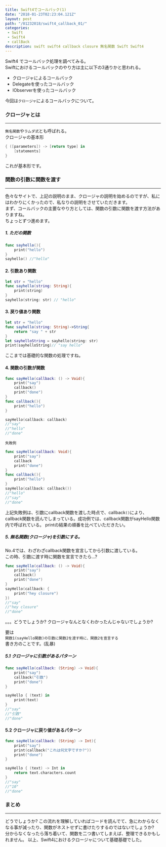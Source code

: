 ```yaml
---
title: Swift4でコールバック(1)
date: "2018-01-23T02:23:04.121Z"
layout: post
path: "/01232018/swift4_callback_01/"
categories:
 - Swift
 - Swift4
 - callBack
description: swift swift4 callback closure 無名関数 Swift Swift4
---
```

Swift4 でコールバック処理を調べてみる。    
Swiftにおけるコールバックのやり方は主に以下の3通りかと思われる。
- クロージャによるコールバック
- Delegateを使ったコールバック
- IObserverを使ったコールバック

今回は``クロージャ``によるコールバックについて。
<!--more-->

### クロージャとは
--- 
``無名関数``や``ラムダ式``とも呼ばれる。    
クロージャの基本形    
```swift
{ ([parameters]) -> [return type] in
    [statements]
}
```    
これが基本形です。    
    

### 関数の引数に関数を渡す
---
色々なサイトで、上記の説明のまま、クロージャの説明を始めるのですが、私にはわかりにくかったので、私なりの説明をさせていただきます。    
まず、コールバックの主要なやり方としては、関数の引数に関数を渡す方法がありますね。    
ちょっとずつ進めます。
##### 1. ただの関数
```swift
func sayhello(){
    print("hello")
}
sayhello() //"hello"
```
#### 2. 引数あり関数
```swift
let str = "hello"
func sayhello(string: String){
    print(string)
}
sayhello(string: str) // "hello"
```
#### 3. 戻り値あり関数
```swift
let str = "hello"
func sayhello(string: String)->String{
    return "say " + str
}
let sayhelloString = sayhello(string: str)
print(sayhelloString)// "say hello"
```    
    
    
ここまでは基礎的な関数の処理ですね。
#### 4. 関数の引数が関数
```swift
func sayHello(callback: () -> Void){
    print("say")
    callback()
    print("done")
}
func callback(){
    print("hello")
}

sayHello(callback: callback)
//"say"
//"hello"
//"done"
```
``失敗例``
```swift
func sayHello(callback: Void){
    print("say")
    callback
    print("done")
}
func callback(){
    print("hello")
}
sayHello(callback: callback())
//"hello"
//"say"
//"done"
```
上記失敗例は、引数にcallback関数を渡した時点で、callback``()``により、callback関数を読んでしまっている。成功例では、callback関数がsayHello関数内で呼ばれている。
printの結果の順番を比べていただきたい。

##### 5. 無名関数(クロージャ)を引数にする。
No.4では、わざわざcallback関数を宣言してから引数に渡している。    
この時、引数に渡す時に関数を宣言できたら...?    
```swift
func sayHello(callback: () -> Void){
    print("say")
    callback()
    print("done")
}
sayHello(callback: {
    print("hey closure")
})
//"say"
//"hey closure"
//"done"
```
。。。どうでしょうか?
クロージャなんとなくわかったんじゃないでしょうか?
    
要は    
``関数1(sayHello関数)の引数に関数2を渡す時に、関数2を宣言する``    
書き方のことです。(乱暴)

##### 5.1 クロージャに引数があるパターン
```swift
func sayHello(callback: (String) -> Void){
    print("say")
    callback("引数")
    print("done")
}

sayHello { (text) in
    print(text)
}
//"say"
//"引数"
//"done"
```

#### 5.2 クロージャに戻り値があるパターン
```swift
func sayHello(callback: (String) -> Int){
    print("say")
    print(callback("これは何文字ですか?"))
    print("done")
}

sayHello { (text) -> Int in
    return text.characters.count
}
//"say"
//"10"
//"done"
```
    
### まとめ
---
どうでしょうか?
この流れを理解していればコードを読んでて、急にわからなくなる事が減ったり、関数がネストせずに書けたりするのではないでしょうか?    
分からなくなったら落ち着いて、関数を二つ書いてしまえば、整理できるかもしれません。
以上、Swift4におけるクロージャについて基礎基礎でした。